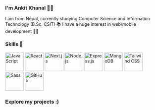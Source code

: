 <b> <h3>I'm Ankit Khanal 🙍‍♂️</h3></b>


I am from Nepal, currently studying Computer Science and Information Technology (B.Sc. CSIT) 📚
I have a huge interest in web/mobile development 🧑‍💻

<b><h3>Skills 💪</h3></b>

<div> <img src="https://cdn.pixabay.com/photo/2015/04/23/17/41/javascript-736400_960_720.png" alt="JavaScript" height="60" width="60"> <img src="https://cdn.freebiesupply.com/logos/large/2x/react-1-logo-png-transparent.png" alt="React" height="60" width="60"> <img src="https://imgs.search.brave.com/zQlJGPdc231GeHYIoOArGAR0L9wfuKQiDTuX4_YOdvc/rs:fit:860:0:0:0/g:ce/aHR0cHM6Ly9hc3Nl/dC5icmFuZGZldGNo/LmlvL2lkMmFsdWUt/cngvaWRHdThJSkJk/My5zdmc_dXBkYXRl/ZD0xNzE0NTU2MjIx/Mjky" alt="Next.js" height="60" width="60"> <img src="https://seeklogo.com/images/N/nodejs-logo-FBE122E377-seeklogo.com.png" alt="Node.js" height="60" width="60"> <img src="https://img.icons8.com/color/480/express.png" alt="Express.js" height="60" width="60"> <img src="https://cdn.iconscout.com/icon/free/png-512/mongodb-5-1175140.png" alt="MongoDB" height="60" width="60"> <img src="https://upload.wikimedia.org/wikipedia/commons/d/d5/Tailwind_CSS_Logo.svg" alt="Tailwind CSS" height="60" width="60"> <img src="https://cdn.worldvectorlogo.com/logos/sass-1.svg" alt="Sass" height="60" width="60"> <img src="https://cdn-icons-png.flaticon.com/512/25/25231.png" alt="GitHub" height="60" width="60"> </div>
<b><h3>Explore my projects :)</h3></b>
